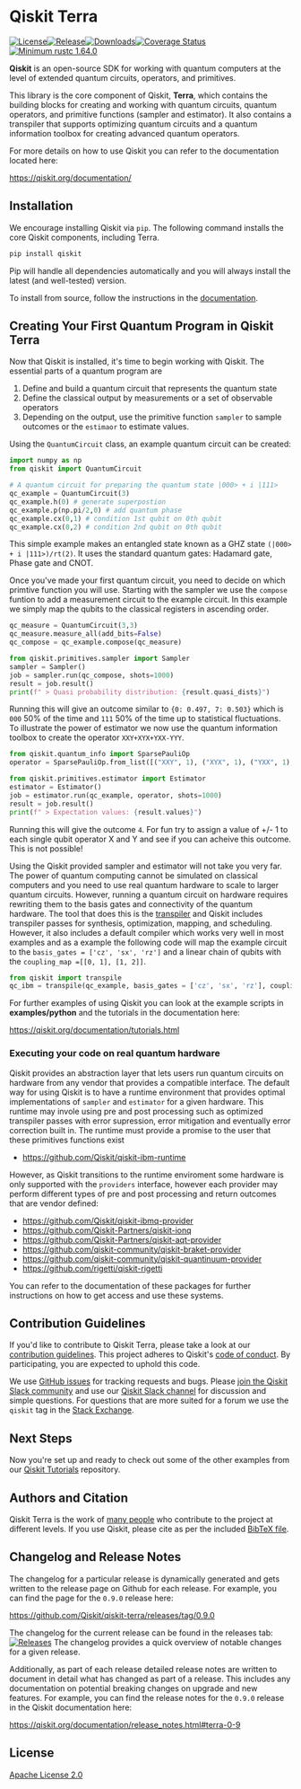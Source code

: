 # Qiskit Terra
[![License](https://img.shields.io/github/license/Qiskit/qiskit-terra.svg?style=popout-square)](https://opensource.org/licenses/Apache-2.0)<!--- long-description-skip-begin -->[![Release](https://img.shields.io/github/release/Qiskit/qiskit-terra.svg?style=popout-square)](https://github.com/Qiskit/qiskit-terra/releases)[![Downloads](https://img.shields.io/pypi/dm/qiskit-terra.svg?style=popout-square)](https://pypi.org/project/qiskit-terra/)[![Coverage Status](https://coveralls.io/repos/github/Qiskit/qiskit-terra/badge.svg?branch=main)](https://coveralls.io/github/Qiskit/qiskit-terra?branch=main)[![Minimum rustc 1.64.0](https://img.shields.io/badge/rustc-1.64.0+-blue.svg)](https://rust-lang.github.io/rfcs/2495-min-rust-version.html)<!--- long-description-skip-end -->

**Qiskit**  is an open-source SDK for working with quantum computers at the level of extended quantum circuits, operators, and primitives.

This library is the core component of Qiskit, **Terra**, which contains the building blocks for creating
and working with quantum circuits, quantum operators, and primitive functions (sampler and estimator).
It also contains a transpiler that supports optimizing quantum circuits and a quantum information toolbox for creating advanced quantum operators. 

For more details on how to use Qiskit you can refer to the documentation located here:

https://qiskit.org/documentation/


## Installation

We encourage installing Qiskit via ``pip``. The following command installs the core Qiskit components, including Terra.

```bash
pip install qiskit
```

Pip will handle all dependencies automatically and you will always install the latest (and well-tested) version.

To install from source, follow the instructions in the [documentation](https://qiskit.org/documentation/contributing_to_qiskit.html#install-install-from-source-label).

## Creating Your First Quantum Program in Qiskit Terra

Now that Qiskit is installed, it's time to begin working with Qiskit. The essential parts of a quantum program are 
1. Define and build a quantum circuit that represents the quantum state
2. Define the classical output by measurements or a set of observable operators
3. Depending on the output, use the primitive function `sampler` to sample outcomes or the `estimaor` to estimate values.

Using the `QuantumCircuit` class, an example quantum circuit can be created:

```python
import numpy as np
from qiskit import QuantumCircuit

# A quantum circuit for preparing the quantum state |000> + i |111>
qc_example = QuantumCircuit(3)
qc_example.h(0) # generate superpostion
qc_example.p(np.pi/2,0) # add quantum phase
qc_example.cx(0,1) # condition 1st qubit on 0th qubit
qc_example.cx(0,2) # condition 2nd qubit on 0th qubit
```

This simple example makes an entangled state known as a GHZ state `(|000> + i |111>)/rt(2)`. It uses the standard quantum 
gates: Hadamard gate, Phase gate and CNOT. 

Once you've made your first quantum circuit, you need to decide on which primtive function you will use. Starting with the sampler 
we use the `compose` funtion to add a measurement circuit to the example circuit. In this example we simply map the qubits to
the classical registers in ascending order. 

```python
qc_measure = QuantumCircuit(3,3)
qc_measure.measure_all(add_bits=False)
qc_compose = qc_example.compose(qc_measure)

from qiskit.primitives.sampler import Sampler
sampler = Sampler()
job = sampler.run(qc_compose, shots=1000)
result = job.result()
print(f" > Quasi probability distribution: {result.quasi_dists}")
```
Running this will give an outcome similar to `{0: 0.497, 7: 0.503}` which is `000` 50% of the time and `111` 50% of the time up to statistical fluctuations.  
To illustrate the power of estimator we now use the quantum information toolbox to create the operator `XXY+XYX+YXX-YYY`.

```python
from qiskit.quantum_info import SparsePauliOp
operator = SparsePauliOp.from_list([("XXY", 1), ("XYX", 1), ("YXX", 1), ("YYY", -1)])

from qiskit.primitives.estimator import Estimator
estimator = Estimator()
job = estimator.run(qc_example, operator, shots=1000)
result = job.result()
print(f" > Expectation values: {result.values}")
```

Running this will give the outcome `4`. For fun try to assign a value of +/- 1 to each single qubit operator X and Y 
and see if you can acheive this outcome. This is not possible!

Using the Qiskit provided sampler and estimator will not take you very far. The power of quantum computing cannot be simulated 
on classical computers and you need to use real quantum hardware to scale to larger quantum circuits. However, running a quantum 
circuit on hardware requires rewriting them to the basis gates and connectivity of the quantum hardware.
The tool that does this is the [transpiler](https://qiskit.org/documentation/tutorials/circuits_advanced/04_transpiler_passes_and_passmanager.html) 
and Qiskit includes transpiler passes for synthesis, optimization, mapping, and scheduling. However, it also includes a
default compiler which works very well in most examples and as a example the following code will map the example circuit to the `basis_gates = ['cz', 'sx', 'rz']` and a linear chain of qubits with the `coupling_map =[[0, 1], [1, 2]]`.

```python
from qiskit import transpile
qc_ibm = transpile(qc_example, basis_gates = ['cz', 'sx', 'rz'], coupling_map =[[0, 1], [1, 2]] , optimization_level=3)
```

For further examples of using Qiskit you can look at the example scripts in **examples/python** and the tutorials 
in the documentation here:

https://qiskit.org/documentation/tutorials.html


### Executing your code on real quantum hardware

Qiskit provides an abstraction layer that lets users run quantum circuits on hardware from any vendor that provides a compatible interface. 
The default way for using Qiskit is to have a runtime environment that provides optimal implementations of `sampler` and `estimator` for a given hardware. This runtime may invole using pre and post processing such as optimized transpiler passes with error supression, error mitigation and eventually error correction built in. The runtime must provide a promise to the user that these primitives functions exist

* https://github.com/Qiskit/qiskit-ibm-runtime

However, as Qiskit transitions to the runtime enviroment some hardware is only supported with the ``providers`` interface, however each provider may perform different types of pre and post processing and return outcomes that are vendor defined:

* https://github.com/Qiskit/qiskit-ibmq-provider
* https://github.com/Qiskit-Partners/qiskit-ionq
* https://github.com/Qiskit-Partners/qiskit-aqt-provider
* https://github.com/qiskit-community/qiskit-braket-provider
* https://github.com/qiskit-community/qiskit-quantinuum-provider
* https://github.com/rigetti/qiskit-rigetti

<!-- This is not an exhasutive list, and if you maintain a provider package please feel free to open a PR to add new providers -->

You can refer to the documentation of these packages for further instructions
on how to get access and use these systems.

## Contribution Guidelines

If you'd like to contribute to Qiskit Terra, please take a look at our
[contribution guidelines](CONTRIBUTING.md). This project adheres to Qiskit's [code of conduct](CODE_OF_CONDUCT.md). By participating, you are expected to uphold this code.

We use [GitHub issues](https://github.com/Qiskit/qiskit-terra/issues) for tracking requests and bugs. Please
[join the Qiskit Slack community](https://qisk.it/join-slack)
and use our [Qiskit Slack channel](https://qiskit.slack.com) for discussion and simple questions.
For questions that are more suited for a forum we use the `qiskit` tag in the [Stack Exchange](https://quantumcomputing.stackexchange.com/questions/tagged/qiskit).

## Next Steps

Now you're set up and ready to check out some of the other examples from our
[Qiskit Tutorials](https://github.com/Qiskit/qiskit-tutorials) repository.

## Authors and Citation

Qiskit Terra is the work of [many people](https://github.com/Qiskit/qiskit-terra/graphs/contributors) who contribute
to the project at different levels. If you use Qiskit, please cite as per the included [BibTeX file](CITATION.bib).

## Changelog and Release Notes

The changelog for a particular release is dynamically generated and gets
written to the release page on Github for each release. For example, you can
find the page for the `0.9.0` release here:

https://github.com/Qiskit/qiskit-terra/releases/tag/0.9.0

The changelog for the current release can be found in the releases tab:
[![Releases](https://img.shields.io/github/release/Qiskit/qiskit-terra.svg?style=popout-square)](https://github.com/Qiskit/qiskit-terra/releases)
The changelog provides a quick overview of notable changes for a given
release.

Additionally, as part of each release detailed release notes are written to
document in detail what has changed as part of a release. This includes any
documentation on potential breaking changes on upgrade and new features.
For example, you can find the release notes for the `0.9.0` release in the
Qiskit documentation here:

https://qiskit.org/documentation/release_notes.html#terra-0-9

## License

[Apache License 2.0](LICENSE.txt)
